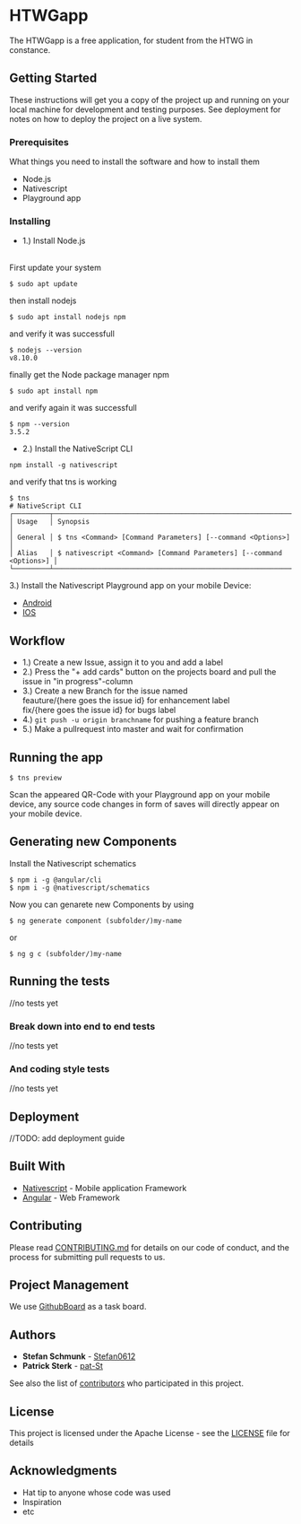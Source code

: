 # HTWGapp

The HTWGapp is a free application, for student from the HTWG in constance.

## Getting Started

These instructions will get you a copy of the project up and running on your local machine for development and testing purposes. See deployment for notes on how to deploy the project on a live system.

### Prerequisites

What things you need to install the software and how to install them
* Node.js
* Nativescript
* Playground app

### Installing

* 1.) Install Node.js <br/>
<br/>
First update your system

```
$ sudo apt update
```

then  install nodejs

```
$ sudo apt install nodejs npm
```

and verify it was successfull

```
$ nodejs --version
v8.10.0
```

finally get the Node package manager npm

```
$ sudo apt install npm
```

and verify again it was successfull

```
$ npm --version
3.5.2
```

* 2.) Install the NativeScript CLI

```
npm install -g nativescript
```

and verify that tns is working

```
$ tns
# NativeScript CLI
┌─────────┬─────────────────────────────────────────────────────────────────────┐
│ Usage   │ Synopsis                                                            │
│ General │ $ tns <Command> [Command Parameters] [--command <Options>]          │
│ Alias   │ $ nativescript <Command> [Command Parameters] [--command <Options>] │
└─────────┴─────────────────────────────────────────────────────────────────────┘
```
3.) Install the Nativescript Playground app on your mobile Device:
* [Android](https://play.google.com/store/apps/details?id=org.nativescript.play)
* [IOS](https://itunes.apple.com/us/app/nativescript-playground/id1263543946?mt=8&ls=1)

## Workflow

* 1.) Create a new Issue, assign it to you and add a label
* 2.) Press the "+ add cards" button on the projects board and pull the issue in "in progress"-column
* 3.) Create a new Branch for the issue named <br/>
feauture/{here goes the issue id} for enhancement label <br>
fix/{here goes the issue id} for bugs label
* 4.) `git push -u origin branchname` for pushing a feature branch
* 5.) Make a pullrequest into master and wait for confirmation


## Running the app
```
$ tns preview
```
Scan the appeared QR-Code with your Playground app on your mobile device, any
source code changes in form of saves will directly appear on your mobile device.
## Generating new Components
Install the Nativescript schematics

```
$ npm i -g @angular/cli
$ npm i -g @nativescript/schematics
```

Now you can genarete new Components by using

```
$ ng generate component (subfolder/)my-name
```

or 

```
$ ng g c (subfolder/)my-name
```

## Running the tests

//no tests yet

### Break down into end to end tests

//no tests yet

### And coding style tests

//no tests yet

## Deployment

//TODO: add deployment guide

## Built With

* [Nativescript](https://www.nativescript.org/) - Mobile application Framework
* [Angular](https://angular.io/) - Web Framework

## Contributing

Please read [CONTRIBUTING.md](https://github.com/stefan0612/HTWGapp/blob/master/CONTRIBUTING.md) for details on our code of conduct, and the process for submitting pull requests to us.

## Project Management

We use [GithubBoard](https://github.com/stefan0612/HTWGapp/projects) as a task board.

## Authors

* **Stefan Schmunk** - [Stefan0612](https://github.com/stefan0612)
* **Patrick Sterk** - [pat-St](https://github.com/pat-st)

See also the list of [contributors](https://github.com/stefan0612/HTWGapp/contributors) who participated in this project.

## License

This project is licensed under the Apache License - see the [LICENSE](LICENSE) file for details

## Acknowledgments

* Hat tip to anyone whose code was used
* Inspiration
* etc
